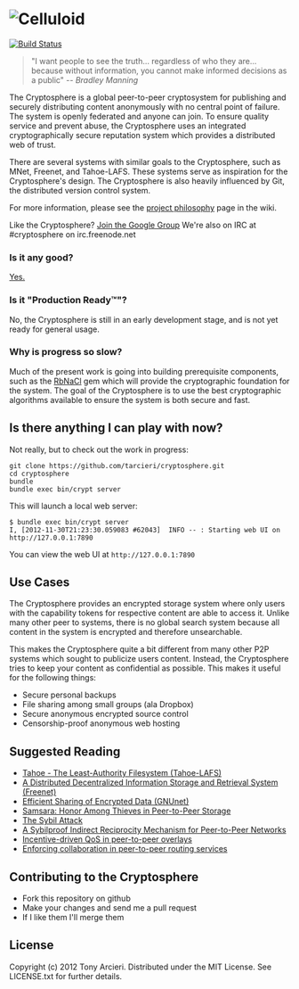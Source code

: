 ![Celluloid](https://github.com/cryptosphere/cryptosphere/raw/master/logo.png)
================
[![Build Status](https://secure.travis-ci.org/tarcieri/cryptosphere.png?branch=master)](http://travis-ci.org/tarcieri/cryptosphere)

> "I want people to see the truth... regardless of who they are... because
> without information, you cannot make informed decisions as a public" _-- Bradley Manning_

The Cryptosphere is a global peer-to-peer cryptosystem for publishing and
securely distributing content anonymously with no central point of failure.
The system is openly federated and anyone can join. To ensure quality service
and prevent abuse, the Cryptosphere uses an integrated cryptographically
secure reputation system which provides a distributed web of trust.

There are several systems with similar goals to the Cryptosphere, such as
MNet, Freenet, and Tahoe-LAFS. These systems serve as inspiration for the
Cryptosphere's design. The Cryptosphere is also heavily influenced by Git, the
distributed version control system.

For more information, please see the [project philosophy][philosophy]
page in the wiki.

Like the Cryptosphere? [Join the Google Group][google group]
We're also on IRC at #cryptosphere on irc.freenode.net

[philosophy]:   https://github.com/tarcieri/cryptosphere/wiki/Philosophy
[google group]: https://groups.google.com/group/cryptosphere

### Is it any good?

[Yes.](http://news.ycombinator.com/item?id=3067434)

### Is it "Production Ready™"?

No, the Cryptosphere is still in an early development stage, and is not yet
ready for general usage.

### Why is progress so slow?

Much of the present work is going into building prerequisite components, such as
the [RbNaCl][rbnacl] gem which will provide the cryptographic foundation for the
system. The goal of the Cryptosphere is to use the best cryptographic algorithms
available to ensure the system is both secure and fast.

[rbnacl]: https://github.com/cryptosphere/rbnacl

Is there anything I can play with now?
--------------------------------------

Not really, but to check out the work in progress:

```
git clone https://github.com/tarcieri/cryptosphere.git
cd cryptosphere
bundle
bundle exec bin/crypt server
```

This will launch a local web server:

```
$ bundle exec bin/crypt server
I, [2012-11-30T21:23:30.059083 #62043]  INFO -- : Starting web UI on http://127.0.0.1:7890
```

You can view the web UI at `http://127.0.0.1:7890`

Use Cases
---------

The Cryptosphere provides an encrypted storage system where only users with
the capability tokens for respective content are able to access it. Unlike
many other peer to systems, there is no global search system because all
content in the system is encrypted and therefore unsearchable.

This makes the Cryptosphere quite a bit different from many other P2P systems
which sought to publicize users content. Instead, the Cryptosphere tries to
keep your content as confidential as possible. This makes it useful for the
following things:

* Secure personal backups
* File sharing among small groups (ala Dropbox)
* Secure anonymous encrypted source control
* Censorship-proof anonymous web hosting

Suggested Reading
-----------------

* [Tahoe - The Least-Authority Filesystem (Tahoe-LAFS)](http://www.laser.dist.unige.it/Repository/IPI-1011/FileSystems/TahoeDFS.pdf)
* [A Distributed Decentralized Information Storage and Retrieval System (Freenet)](http://freenetproject.org/papers/ddisrs.pdf)
* [Efficient Sharing of Encrypted Data (GNUnet)](http://grothoff.org/christian/esed.pdf)
* [Samsara: Honor Among Thieves in Peer-to-Peer Storage](http://www.eecs.harvard.edu/~mema/courses/cs264/papers/samsara-sosp2003.pdf)
* [The Sybil Attack](http://research.microsoft.com/pubs/74220/IPTPS2002.pdf)
* [A Sybilproof Indirect Reciprocity Mechanism for Peer-to-Peer Networks](http://discovery.ucl.ac.uk/14962/1/14962.pdf)
* [Incentive-driven QoS in peer-to-peer overlays](http://discovery.ucl.ac.uk/19490/1/19490.pdf)
* [Enforcing collaboration in peer-to-peer routing services](http://www.cs.ox.ac.uk/people/andy.twigg/pubs/2003-kademlia-trust.pdf)

Contributing to the Cryptosphere
--------------------------------

* Fork this repository on github
* Make your changes and send me a pull request
* If I like them I'll merge them

License
-------

Copyright (c) 2012 Tony Arcieri. Distributed under the MIT License. See
LICENSE.txt for further details.
